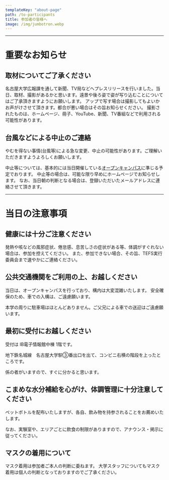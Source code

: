 ```yaml
---
templateKey: "about-page"
path: /to-participants
title: 参加者の皆様へ
image: /img/jumbotron.webp
---
```

-----

# 重要なお知らせ

## 取材についてご了承ください

名古屋大学広報課を通して新聞、TV局などへプレスリリースを行いました。当日、取材、撮影があるかと思います。遠景や後ろ姿で姿が写り込むことについてはご了承頂きますようにお願いします。
アップで写す場合は撮影してもよいかお声がけさせて頂きます。都合が悪い場合はその旨お知らせください。
撮影されたものは、ホームページ、冊子、YouTube、新聞、TV番組などで利用される可能性があります。

## 台風などによる中止のご連絡

やむを得ない事情(台風等)による急な変更、中止の可能性があります。ご理解いただきますようよろしくお願いします。

中止等については、基本的には当日開催している[オープンキャンパス](https://nuoc.adm.nagoya-u.ac.jp/2024/index.html)に準じる予定でおります。
中止等の場合は、可能な限り早めにホームページでお知らせします。
なお、当日朝の判断となる場合は、登録いただいたメールアドレスに連絡させて頂きます。

----
# 当日の注意事項

## 健康には十分ご注意ください

発熱や咳などの風邪症状、倦怠感、息苦しさの症状がある等、体調がすぐれない場合は、参加を控えてください。
また、参加できない場合、その旨、TEFS実行委員会まで速やかにご連絡ください。

## 公共交通機関をご利用の上、お越しください

当日は、オープンキャンパスを行っており、構内は大変混雑いたします。
安全確保のため、車での入構は、ご遠慮願います。

本学の周りに駐車場はほとんどありません。ご父兄による車での送迎はご遠慮願います。

## 最初に受付にお越しください

受付は IB電子情報館中棟 1階です。

地下鉄名城線　名古屋大学駅③番出口を出て、コンビニ右横の階段を上ったところです。

係の者がいますので、すぐに分かると思います。


## こまめな水分補給を心がけ、体調管理に十分注意してください

ペットボトルを配布いたしますが、各自、飲み物を持参されることをお薦めいたします。

なお、実験室や、エリアごとに飲食の制限がありますので、アナウンス・掲示に従ってください。

## マスクの着用について

マスク着用は参加者ご本人の判断に委ねます。
大学スタッフについてもマスク着用は個人の判断となっておりますのでご了承ください。



